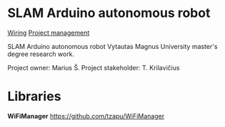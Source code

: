 # SLAM Arduino autonomous robot

[Wiring](http://l2jujq.axshare.com/#g=1&c=1&p=mvu_marius_s__master_degree_work_diagram)
[Project management](https://tree.taiga.io/project/marius-s-arduino-and-esp8266-project/backlog)

SLAM Arduino autonomous robot
Vytautas Magnus University master's degree research work.

Project owner: Marius Š.
Project stakeholder: T. Krilavičius

# Libraries
__WiFiManager__
https://github.com/tzapu/WiFiManager
